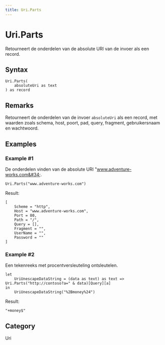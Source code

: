 ```yaml
---
title: Uri.Parts
---
```


# Uri.Parts


Retourneert de onderdelen van de absolute URI van de invoer als een record.


## Syntax

```powerquery
Uri.Parts(
    absoluteUri as text
) as record
```


## Remarks

Retourneert de onderdelen van de invoer <code>absoluteUri</code> als een record, met waarden zoals schema, host, poort, pad, query, fragment, gebruikersnaam en wachtwoord.


## Examples

### Example #1 
De onderdelen vinden van de absolute URI &#34;www.adventure-works.com&#34;.
```powerquery
Uri.Parts("www.adventure-works.com")
```

Result: 
```powerquery
[
    Scheme = "http",
    Host = "www.adventure-works.com",
    Port = 80,
    Path = "/",
    Query = [],
    Fragment = "",
    UserName = "",
    Password = ""
]
```


### Example #2 
Een tekenreeks met procentversleuteling ontsleutelen.
```powerquery
let
    UriUnescapeDataString = (data as text) as text => Uri.Parts("http://contoso?a=" & data)[Query][a]
in
    UriUnescapeDataString("%2Bmoney%24")
```

Result: 
```powerquery
"+money$"
```




## Category
Uri
